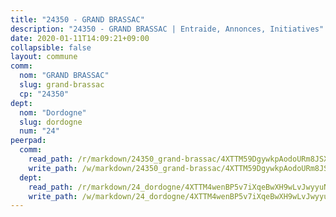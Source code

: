```yaml
---
title: "24350 - GRAND BRASSAC"
description: "24350 - GRAND BRASSAC | Entraide, Annonces, Initiatives"
date: 2020-01-11T14:09:21+09:00
collapsible: false
layout: commune
comm:
  nom: "GRAND BRASSAC"
  slug: grand-brassac
  cp: "24350"
dept:
  nom: "Dordogne"
  slug: dordogne
  num: "24"
peerpad:
  comm:
    read_path: /r/markdown/24350_grand-brassac/4XTTM59DgywkpAodoURm8JSXkfpaeSqJXCE2Sr6FNmYTmqhcQ
    write_path: /w/markdown/24350_grand-brassac/4XTTM59DgywkpAodoURm8JSXkfpaeSqJXCE2Sr6FNmYTmqhcQ-K3TgUFN6ojfY9RgrX8V4PD4ktZ4MinfXW7KPEdNeUMwaJXjLnwThLqiZFhdhy1aZQbDg79HQK7rfnoA9DbvfGbE8ytXkw4FLV2QLTw8LSCPE3ter9QcXFhRoH3YruCqNNEZ4buwS
  dept:
    read_path: /r/markdown/24_dordogne/4XTTM4wenBP5v7iXqeBwXH9wLvJwyyuNKzLxRyGzSZXmCuzgg
    write_path: /w/markdown/24_dordogne/4XTTM4wenBP5v7iXqeBwXH9wLvJwyyuNKzLxRyGzSZXmCuzgg-K3TgUusQQUSAmJPXozCTSBeqjqksxkVWGVxtHwEFrs5RuocQr8weKG2oQg7MVeg2F9Hhv7ggtBiBU8D9pdXEPa9M67VU3BzgAG9BCtQw3VY3Xcxk2YSegk3iUXMkpicGxxJr7mWp
---
```


